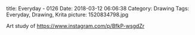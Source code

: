 title: Everyday - 0126
Date: 2018-03-12 06:06:38
Category: Drawing
Tags: Everyday, Drawing, Krita
picture: 1520834798.jpg

Art study of https://www.instagram.com/p/BfkP-wsgdZr

